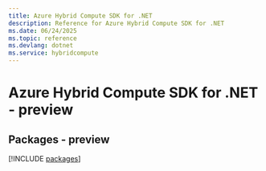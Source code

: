 ```yaml
---
title: Azure Hybrid Compute SDK for .NET
description: Reference for Azure Hybrid Compute SDK for .NET
ms.date: 06/24/2025
ms.topic: reference
ms.devlang: dotnet
ms.service: hybridcompute
---
```

# Azure Hybrid Compute SDK for .NET - preview
## Packages - preview
[!INCLUDE [packages](hybrid-compute-index.md)]